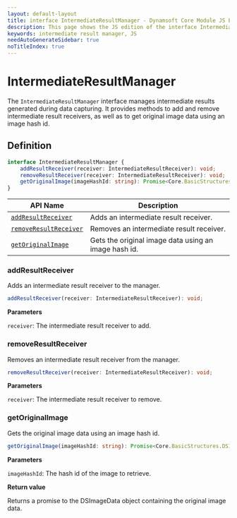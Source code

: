 ```yaml
---
layout: default-layout
title: interface IntermediateResultManager - Dynamsoft Core Module JS Edition API Reference
description: This page shows the JS edition of the interface IntermediateResultManager in Dynamsoft Core Module.
keywords: intermediate result manager, JS
needAutoGenerateSidebar: true
noTitleIndex: true
---
```


# IntermediateResultManager

The `IntermediateResultManager` interface manages intermediate results generated during data capturing. It provides methods to add and remove intermediate result receivers, as well as to get original image data using an image hash id.

## Definition

```typescript
interface IntermediateResultManager {
    addResultReceiver(receiver: IntermediateResultReceiver): void;
    removeResultReceiver(receiver: IntermediateResultReceiver): void;
    getOriginalImage(imageHashId: string): Promise<Core.BasicStructures.DSImageData>;
}
```

| API Name | Description |
|--------|-------------|
| [`addResultReceiver`](#addresultreceiver) | Adds an intermediate result receiver.|
| [`removeResultReceiver`](#removeresultreceiver) | Removes an intermediate result receiver. |
| [`getOriginalImage`](#getoriginalimage) | Gets the original image data using an image hash id. |

### addResultReceiver

Adds an intermediate result receiver to the manager.

```typescript
addResultReceiver(receiver: IntermediateResultReceiver): void;
```

**Parameters**

`receiver`: The intermediate result receiver to add.

### removeResultReceiver

Removes an intermediate result receiver from the manager.

```typescript
removeResultReceiver(receiver: IntermediateResultReceiver): void;
```

**Parameters**

`receiver`: The intermediate result receiver to remove.

### getOriginalImage

Gets the original image data using an image hash id.

```typescript
getOriginalImage(imageHashId: string): Promise<Core.BasicStructures.DSImageData>;
```

**Parameters**

`imageHashId`: The hash id of the image to retrieve.

**Return value**

Returns a promise to the DSImageData object containing the original image data.

